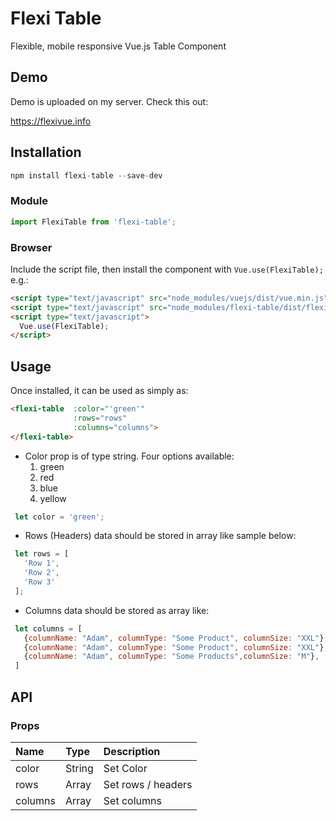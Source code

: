 # Flexi Table

Flexible, mobile responsive Vue.js Table Component

## Demo

Demo is uploaded on my server. Check this out:

https://flexivue.info

## Installation

```js
npm install flexi-table --save-dev
```

### Module

```js
import FlexiTable from 'flexi-table';
```

### Browser

Include the script file, then install the component with `Vue.use(FlexiTable);` e.g.:

```html
<script type="text/javascript" src="node_modules/vuejs/dist/vue.min.js"></script>
<script type="text/javascript" src="node_modules/flexi-table/dist/flexi-table.min.js"></script>
<script type="text/javascript">
  Vue.use(FlexiTable);
</script>
```

## Usage

Once installed, it can be used as simply as:

```html
<flexi-table  :color="'green'"
              :rows="rows"
              :columns="columns">
</flexi-table>
```

- Color prop is of type string. Four options available:
  1. green
  2. red 
  3. blue
  4. yellow

```javascript
 let color = 'green';
 ```

- Rows (Headers) data should be stored in array like sample below:

```javascript
 let rows = [
   'Row 1', 
   'Row 2',
   'Row 3'
 ];
 ```
- Columns data should be stored as array like:

```javascript
 let columns = [
   {columnName: "Adam", columnType: "Some Product", columnSize: "XXL"},
   {columnName: "Adam", columnType: "Some Product", columnSize: "XXL"},
   {columnName: "Adam", columnType: "Some Products",columnSize: "M"},
 ] 
```

## API

### Props

| Name        | Type        | Description                                                             
| :-----      | :-------    | :----------------------------------------------- 
| color       | String      | Set Color
| rows        | Array       | Set rows / headers                            
| columns     | Array       | Set columns                                         
